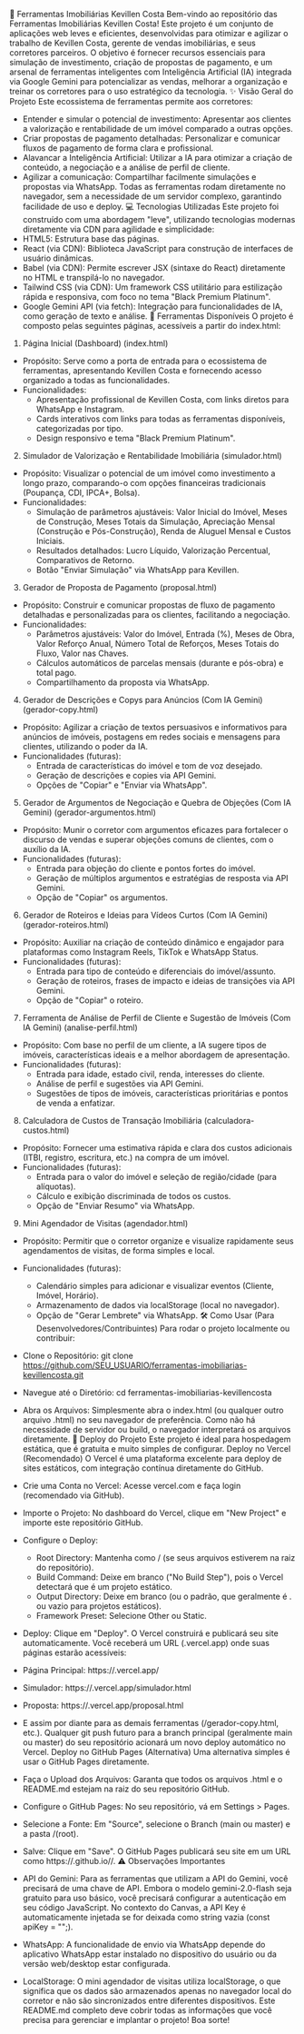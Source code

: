 🏡 Ferramentas Imobiliárias Kevillen Costa
Bem-vindo ao repositório das Ferramentas Imobiliárias Kevillen Costa! Este projeto é um conjunto de aplicações web leves e eficientes, desenvolvidas para otimizar e agilizar o trabalho de Kevillen Costa, gerente de vendas imobiliárias, e seus corretores parceiros.
O objetivo é fornecer recursos essenciais para simulação de investimento, criação de propostas de pagamento, e um arsenal de ferramentas inteligentes com Inteligência Artificial (IA) integrada via Google Gemini para potencializar as vendas, melhorar a organização e treinar os corretores para o uso estratégico da tecnologia.
✨ Visão Geral do Projeto
Este ecossistema de ferramentas permite aos corretores:
 * Entender e simular o potencial de investimento: Apresentar aos clientes a valorização e rentabilidade de um imóvel comparado a outras opções.
 * Criar propostas de pagamento detalhadas: Personalizar e comunicar fluxos de pagamento de forma clara e profissional.
 * Alavancar a Inteligência Artificial: Utilizar a IA para otimizar a criação de conteúdo, a negociação e a análise de perfil de cliente.
 * Agilizar a comunicação: Compartilhar facilmente simulações e propostas via WhatsApp.
Todas as ferramentas rodam diretamente no navegador, sem a necessidade de um servidor complexo, garantindo facilidade de uso e deploy.
💻 Tecnologias Utilizadas
Este projeto foi construído com uma abordagem "leve", utilizando tecnologias modernas diretamente via CDN para agilidade e simplicidade:
 * HTML5: Estrutura base das páginas.
 * React (via CDN): Biblioteca JavaScript para construção de interfaces de usuário dinâmicas.
 * Babel (via CDN): Permite escrever JSX (sintaxe do React) diretamente no HTML e transpilá-lo no navegador.
 * Tailwind CSS (via CDN): Um framework CSS utilitário para estilização rápida e responsiva, com foco no tema "Black Premium Platinum".
 * Google Gemini API (via fetch): Integração para funcionalidades de IA, como geração de texto e análise.
🚀 Ferramentas Disponíveis
O projeto é composto pelas seguintes páginas, acessíveis a partir do index.html:
1. Página Inicial (Dashboard) (index.html)
 * Propósito: Serve como a porta de entrada para o ecossistema de ferramentas, apresentando Kevillen Costa e fornecendo acesso organizado a todas as funcionalidades.
 * Funcionalidades:
   * Apresentação profissional de Kevillen Costa, com links diretos para WhatsApp e Instagram.
   * Cards interativos com links para todas as ferramentas disponíveis, categorizadas por tipo.
   * Design responsivo e tema "Black Premium Platinum".
2. Simulador de Valorização e Rentabilidade Imobiliária (simulador.html)
 * Propósito: Visualizar o potencial de um imóvel como investimento a longo prazo, comparando-o com opções financeiras tradicionais (Poupança, CDI, IPCA+, Bolsa).
 * Funcionalidades:
   * Simulação de parâmetros ajustáveis: Valor Inicial do Imóvel, Meses de Construção, Meses Totais da Simulação, Apreciação Mensal (Construção e Pós-Construção), Renda de Aluguel Mensal e Custos Iniciais.
   * Resultados detalhados: Lucro Líquido, Valorização Percentual, Comparativos de Retorno.
   * Botão "Enviar Simulação" via WhatsApp para Kevillen.
3. Gerador de Proposta de Pagamento (proposal.html)
 * Propósito: Construir e comunicar propostas de fluxo de pagamento detalhadas e personalizadas para os clientes, facilitando a negociação.
 * Funcionalidades:
   * Parâmetros ajustáveis: Valor do Imóvel, Entrada (%), Meses de Obra, Valor Reforço Anual, Número Total de Reforços, Meses Totais do Fluxo, Valor nas Chaves.
   * Cálculos automáticos de parcelas mensais (durante e pós-obra) e total pago.
   * Compartilhamento da proposta via WhatsApp.
4. Gerador de Descrições e Copys para Anúncios (Com IA Gemini) (gerador-copy.html)
 * Propósito: Agilizar a criação de textos persuasivos e informativos para anúncios de imóveis, postagens em redes sociais e mensagens para clientes, utilizando o poder da IA.
 * Funcionalidades (futuras):
   * Entrada de características do imóvel e tom de voz desejado.
   * Geração de descrições e copies via API Gemini.
   * Opções de "Copiar" e "Enviar via WhatsApp".
5. Gerador de Argumentos de Negociação e Quebra de Objeções (Com IA Gemini) (gerador-argumentos.html)
 * Propósito: Munir o corretor com argumentos eficazes para fortalecer o discurso de vendas e superar objeções comuns de clientes, com o auxílio da IA.
 * Funcionalidades (futuras):
   * Entrada para objeção do cliente e pontos fortes do imóvel.
   * Geração de múltiplos argumentos e estratégias de resposta via API Gemini.
   * Opção de "Copiar" os argumentos.
6. Gerador de Roteiros e Ideias para Vídeos Curtos (Com IA Gemini) (gerador-roteiros.html)
 * Propósito: Auxiliar na criação de conteúdo dinâmico e engajador para plataformas como Instagram Reels, TikTok e WhatsApp Status.
 * Funcionalidades (futuras):
   * Entrada para tipo de conteúdo e diferenciais do imóvel/assunto.
   * Geração de roteiros, frases de impacto e ideias de transições via API Gemini.
   * Opção de "Copiar" o roteiro.
7. Ferramenta de Análise de Perfil de Cliente e Sugestão de Imóveis (Com IA Gemini) (analise-perfil.html)
 * Propósito: Com base no perfil de um cliente, a IA sugere tipos de imóveis, características ideais e a melhor abordagem de apresentação.
 * Funcionalidades (futuras):
   * Entrada para idade, estado civil, renda, interesses do cliente.
   * Análise de perfil e sugestões via API Gemini.
   * Sugestões de tipos de imóveis, características prioritárias e pontos de venda a enfatizar.
8. Calculadora de Custos de Transação Imobiliária (calculadora-custos.html)
 * Propósito: Fornecer uma estimativa rápida e clara dos custos adicionais (ITBI, registro, escritura, etc.) na compra de um imóvel.
 * Funcionalidades (futuras):
   * Entrada para o valor do imóvel e seleção de região/cidade (para alíquotas).
   * Cálculo e exibição discriminada de todos os custos.
   * Opção de "Enviar Resumo" via WhatsApp.
9. Mini Agendador de Visitas (agendador.html)
 * Propósito: Permitir que o corretor organize e visualize rapidamente seus agendamentos de visitas, de forma simples e local.
 * Funcionalidades (futuras):
   * Calendário simples para adicionar e visualizar eventos (Cliente, Imóvel, Horário).
   * Armazenamento de dados via localStorage (local no navegador).
   * Opção de "Gerar Lembrete" via WhatsApp.
🛠 Como Usar (Para Desenvolvedores/Contribuintes)
Para rodar o projeto localmente ou contribuir:
 * Clone o Repositório:
   git clone https://github.com/SEU_USUARIO/ferramentas-imobiliarias-kevillencosta.git

 * Navegue até o Diretório:
   cd ferramentas-imobiliarias-kevillencosta

 * Abra os Arquivos:
   Simplesmente abra o index.html (ou qualquer outro arquivo .html) no seu navegador de preferência. Como não há necessidade de servidor ou build, o navegador interpretará os arquivos diretamente.
🚀 Deploy do Projeto
Este projeto é ideal para hospedagem estática, que é gratuita e muito simples de configurar.
Deploy no Vercel (Recomendado)
O Vercel é uma plataforma excelente para deploy de sites estáticos, com integração contínua diretamente do GitHub.
 * Crie uma Conta no Vercel: Acesse vercel.com e faça login (recomendado via GitHub).
 * Importe o Projeto: No dashboard do Vercel, clique em "New Project" e importe este repositório GitHub.
 * Configure o Deploy:
   * Root Directory: Mantenha como / (se seus arquivos estiverem na raiz do repositório).
   * Build Command: Deixe em branco ("No Build Step"), pois o Vercel detectará que é um projeto estático.
   * Output Directory: Deixe em branco (ou o padrão, que geralmente é . ou vazio para projetos estáticos).
   * Framework Preset: Selecione Other ou Static.
 * Deploy: Clique em "Deploy". O Vercel construirá e publicará seu site automaticamente.
Você receberá um URL (.vercel.app) onde suas páginas estarão acessíveis:
 * Página Principal: https://<seu-projeto>.vercel.app/
 * Simulador: https://<seu-projeto>.vercel.app/simulador.html
 * Proposta: https://<seu-projeto>.vercel.app/proposal.html
 * E assim por diante para as demais ferramentas (/gerador-copy.html, etc.).
Qualquer git push futuro para a branch principal (geralmente main ou master) do seu repositório acionará um novo deploy automático no Vercel.
Deploy no GitHub Pages (Alternativa)
Uma alternativa simples é usar o GitHub Pages diretamente.
 * Faça o Upload dos Arquivos: Garanta que todos os arquivos .html e o README.md estejam na raiz do seu repositório GitHub.
 * Configure o GitHub Pages: No seu repositório, vá em Settings > Pages.
 * Selecione a Fonte: Em "Source", selecione o Branch (main ou master) e a pasta /(root).
 * Salve: Clique em "Save". O GitHub Pages publicará seu site em um URL como https://<seu-usuario>.github.io/<nome-do-repositorio>/.
⚠️ Observações Importantes
 * API do Gemini: Para as ferramentas que utilizam a API do Gemini, você precisará de uma chave de API. Embora o modelo gemini-2.0-flash seja gratuito para uso básico, você precisará configurar a autenticação em seu código JavaScript. No contexto do Canvas, a API Key é automaticamente injetada se for deixada como string vazia (const apiKey = "";).
 * WhatsApp: A funcionalidade de envio via WhatsApp depende do aplicativo WhatsApp estar instalado no dispositivo do usuário ou da versão web/desktop estar configurada.
 * LocalStorage: O mini agendador de visitas utiliza localStorage, o que significa que os dados são armazenados apenas no navegador local do corretor e não são sincronizados entre diferentes dispositivos.
Este README.md completo deve cobrir todas as informações que você precisa para gerenciar e implantar o projeto! Boa sorte!
